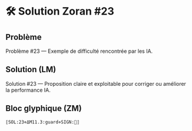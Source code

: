 # 🛠️ Solution Zoran #23

## Problème
Problème #23 — Exemple de difficulté rencontrée par les IA.

## Solution (LM)
Solution #23 — Proposition claire et exploitable pour corriger ou améliorer la performance IA.

## Bloc glyphique (ZM)
```
⟦SOL:23⋄ΔM11.3:guard⋄SIGN:🦋⟧
```
